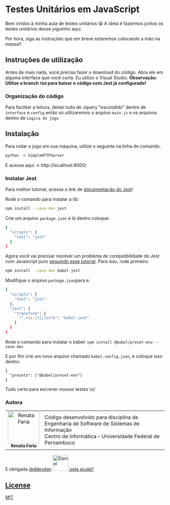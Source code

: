 # Testes Unitários em JavaScript

Bem vindos à minha aula de testes unitários 😃
A ideia é fazermos juntos os testes unitários desse joguinho aqui. 

Por hora, siga as instruções que em breve estaremos colocando a mão na massa!!


## Instruções de utilização

Antes de mais nada, você precisa fazer o download do código. Abra ele em alguma interface que você curta. Eu utilizo o Visual Studio. 
**Observação: Utilize a branch `tbd` para baixar o código com Jest já configurado!**

### Organização do código

Para facilitar a leitura, deixei tudo de Jquery "escondido" dentro de `interface` e `config` então só utilizaremos o arquivo `main.js` e os arquivos dentro de `Logica do jogo`.

## Instalação

Para rodar o jogo em sua máquina, utilize o seguinte na linha de comando:

```bash
python -m SimpleHTTPServer
```
E acesse aqui -> http://localhost:8000/


### Instalar Jest

Para melhor tutorial, acesse o link de [documentação do Jest](https://jestjs.io/pt-BR/docs/getting-started)!

Rode o comando para instalar a lib:
```bash
npm install --save-dev jest
```

Crie um arquivo `package.json` e lá dentro coloque:
```bash
{
  "scripts": {
    "test": "jest"
  }
}
```

Agora você vai precisar resolver um problema de compatibilidade do Jest com Javascript puro [seguindo esse tutorial](https://stackoverflow.com/questions/59879689/jest-syntaxerror-cannot-use-import-statement-outside-a-module). Para isso, rode primeiro:
```bash
npm install --save-dev babel-jest
```
Modifique o arquivo `package.json`para e:
```bash
{
  "scripts": {
    "test": "jest"
  },
  "jest": {
    "transform": {
      "^.+\\.[t|j]sx?$": "babel-jest"
    }
  }
}
```
Rode o comando para instalar o babel:
```npm install @babel/preset-env --save-dev```

E por fim crie um novo arquivo chamado `babel.config.json`, e coloque isso dentro:
```
{
  "presets": ["@babel/preset-env"]
}
```
Tudo certo para escrever nossos testes \o/ 

### Autora 
<table>
  <tr>
    <td align="center"><a href="https://github.com/xReee"><img src="https://avatars0.githubusercontent.com/u/18575717?s=400&v=4" width="100px;" alt="Renata Faria"/><br/><sub><b>Renata Faria</b></sub></a></td>
   <td>
    Código desenvolvido para disciplina de Engenharia de Software de Sistemas de Informação</br>
    Centro de informática – Universidade Federal de Pernambuco 
   </td>
  </tr>
</table>



E obrigada [@ddevdan](https://github.com/ddevdan)  <a href="[https://github.com/xReee](https://github.com/ddevdan)"><img src="https://user-images.githubusercontent.com/18575717/185020078-9c9cff8a-2205-473e-98bc-bd2f87ff12e0.png" width="50px;" alt="Daniel"/>  pela ajuda!!



## License
[MIT](https://choosealicense.com/licenses/mit/)
